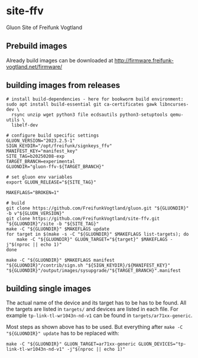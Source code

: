# site-ffv
Gluon Site of Freifunk Vogtland

## Prebuild images

Already build images can be downloaded at http://firmware.freifunk-vogtland.net/firmware/

## building images from releases

    # install build-dependencies - here for bookworm build environment:
    sudo apt install build-essential git ca-certificates gawk libncurses-dev \
      rsync unzip wget python3 file ecdsautils python3-setuptools qemu-utils \
      libelf-dev
    
    # configure build specific settings
    GLUON_VERSION="2023.2.5-1"
    SIGN_KEYDIR="/opt/freifunk/signkeys_ffv"
    MANIFEST_KEY="manifest_key"
    SITE_TAG=b20250208-exp
    TARGET_BRANCH=experimental
    GLUONDIR="gluon-ffv-${TARGET_BRANCH}"
    
    # set gluon env variables
    export GLUON_RELEASE="${SITE_TAG}"
    
    MAKEFLAGS="BROKEN=1"
    
    # build
    git clone https://github.com/FreifunkVogtland/gluon.git "${GLUONDIR}" -b v"${GLUON_VERSION}"
    git clone https://github.com/FreifunkVogtland/site-ffv.git "${GLUONDIR}"/site -b "${SITE_TAG}"
    make -C "${GLUONDIR}" $MAKEFLAGS update
    for target in $(make -s -C "${GLUONDIR}" $MAKEFLAGS list-targets); do
        make -C "${GLUONDIR}" GLUON_TARGET="${target}" $MAKEFLAGS -j"$(nproc || echo 1)"
    done
    
    make -C "${GLUONDIR}" $MAKEFLAGS manifest
    "${GLUONDIR}"/contrib/sign.sh "${SIGN_KEYDIR}/${MANIFEST_KEY}" "${GLUONDIR}"/output/images/sysupgrade/"${TARGET_BRANCH}".manifest

## building single images

The actual name of the device and its target has to be has to be found. All
the targets are listed in `targets/` and devices are listed in each file.
For example `tp-link-tl-wr1043n-nd-v1` can be found in
`targets/ar71xx-generic`.

Most steps as shown above has to be used. But everything after
`make -C "${GLUONDIR}" update` has to be replaced with:

    make -C "${GLUONDIR}" GLUON_TARGET=ar71xx-generic GLUON_DEVICES="tp-link-tl-wr1043n-nd-v1" -j"$(nproc || echo 1)"
